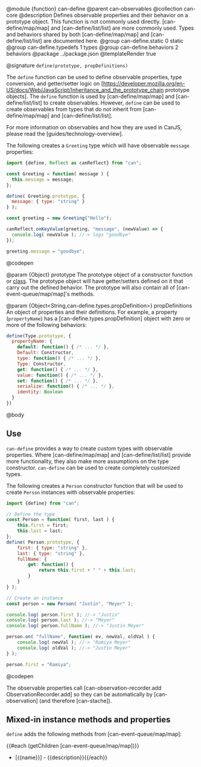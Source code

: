 @module {function} can-define
@parent can-observables
@collection can-core
@description Defines observable properties and their behavior on a prototype object. This
function is not commonly used directly. [can-define/map/map]
and [can-define/list/list] are more commonly used. Types and
behaviors shared by both [can-define/map/map]
and [can-define/list/list] are documented here.
@group can-define.static 0 static
@group can-define.typedefs 1 types
@group can-define.behaviors 2 behaviors
@package ../package.json
@templateRender true

@signature `define(prototype, propDefinitions)`

  The `define` function can be used to define observable properties, type conversion, and getter/setter logic on [https://developer.mozilla.org/en-US/docs/Web/JavaScript/Inheritance_and_the_prototype_chain prototype objects]. The `define` function is used by [can-define/map/map] and [can-define/list/list] to
  create observables. However, `define` can be used to create observables from types that
  do not inherit from [can-define/map/map] and [can-define/list/list].  

  For more information on observables and how they are used in CanJS, please read
  the [guides/technology-overview].

  The following creates a `Greeting` type which will have observable `message`
  properties:

  ```js
  import {define, Reflect as canReflect} from "can";

  const Greeting = function( message ) {
  	this.message = message;
  };

  define( Greeting.prototype, {
  	message: { type: "string" }
  } );

  const greeting = new Greeting("Hello");

  canReflect.onKeyValue(greeting, "message", (newValue) => {
  	console.log( newValue ); //-> logs "goodbye"
  });

  greeting.message = "goodbye";
  ```
  @codepen

  @param {Object} prototype The prototype object of a constructor function or [class](https://developer.mozilla.org/en-US/docs/Web/JavaScript/Reference/Statements/class). The prototype object will have getter/setters defined on it that carry out the defined behavior.  The prototype will also contain all of [can-event-queue/map/map]'s methods.

  @param {Object<String,can-define.types.propDefinition>} propDefinitions An object of properties and their definitions. For example, a property (`propertyName`) has a [can-define.types.propDefinition] object with zero or more of the following behaviors:

  ```js
  define(Type.prototype, {
    propertyName: {
      default: function() { /* ... */ },
      Default: Constructor,
      type: function() { /* ... */ },
      Type: Constructor,
      get: function() { /* ... */ },
      value: function() { /* ... */ },
      set: function() { /* ... */ },
      serialize: function() { /* ... */ },
      identity: Boolean
    }
  })
  ```

@body


## Use

`can-define` provides a way to create custom types with observable properties.
Where [can-define/map/map] and [can-define/list/list] provide more functionality, they also make
more assumptions on the type constructor.  `can-define` can be used
to create completely customized types.


The following creates a `Person` constructor function that
will be used to create `Person` instances with observable properties:

```js
import {define} from "can";

// Define the type
const Person = function( first, last ) {
	this.first = first;
	this.last = last;
};
define( Person.prototype, {
	first: { type: "string" },
	last: { type: "string" },
	fullName: {
		get: function() {
			return this.first + " " + this.last;
		}
	}
} );

// Create an instance
const person = new Person( "Justin", "Meyer" );

console.log( person.first ); //-> "Justin"
console.log( person.last ); //-> "Meyer"
console.log( person.fullName ); //-> "Justin Meyer"

person.on( "fullName", function( ev, newVal, oldVal ) {
	console.log( newVal ); //-> "Ramiya Meyer"
	console.log( oldVal ); //-> "Justin Meyer"
} );

person.first = "Ramiya";
```
@codepen

The observable properties call [can-observation-recorder.add ObservationRecorder.add] so they can be automatically by
[can-observation] (and therefore [can-stache]).


## Mixed-in instance methods and properties

`define` adds the following methods from
[can-event-queue/map/map]:

{{#each (getChildren [can-event-queue/map/map])}}
- [{{name}}] - {{description}}{{/each}}

